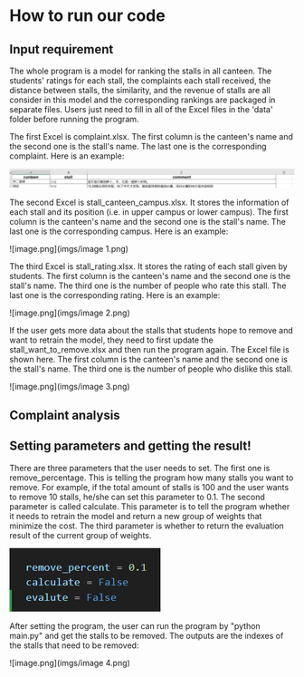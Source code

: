 # How to run our code

## Input requirement

The whole program is a model for ranking the stalls in all canteen. The students' ratings for each stall, the complaints each stall received, the distance between stalls, the similarity, and the revenue of stalls are all consider in this model and the corresponding rankings are packaged in separate files. Users just need to fill in all of the Excel files in the 'data' folder before running the program. 

The first Excel is complaint.xlsx. The first column is the canteen's name and the second one is the stall's name. The last one is the corresponding complaint. Here is an example:

![image.png](imgs/image.png)

The second Excel is stall_canteen_campus.xlsx. It stores the information of each stall and its position (i.e. in upper campus or lower campus). The first column is the canteen's name and the second one is the stall's name. The last one is the corresponding campus. Here is an example:

![image.png](imgs/image 1.png)

The third Excel is stall_rating.xlsx. It stores the rating of each stall given by students. The first column is the canteen's name and the second one is the stall's name. The third one is the number of people who rate this stall. The last one is the corresponding rating. Here is an example:

![image.png](imgs/image 2.png)

If the user gets more data about the stalls that students hope to remove and want to retrain the model, they need to first update the stall_want_to_remove.xlsx and then run the program again. The Excel file is shown here. The first column is the canteen's name and the second one is the stall's name. The third one is the number of people who dislike this stall. 

![image.png](imgs/image 3.png)

## Complaint analysis

## Setting parameters and getting the result!

There are three parameters that the user needs to set. The first one is remove_percentage. This is telling the program how many stalls you want to remove. For example, if the total amount of stalls is 100 and the user wants to remove 10 stalls, he/she can set this parameter to 0.1. The second parameter is called calculate. This parameter is to tell the program whether it needs to retrain the model and return a new group of weights that minimize the cost. The third parameter is whether to return the evaluation result of the current group of weights. 

![90f35c07873cc305d17e1ee9958a069.png](imgs/90f35c07873cc305d17e1ee9958a069.png)

After setting the program, the user can run the program by "python main.py" and get the stalls to be removed. The outputs are the indexes of the stalls that need to be removed:

![image.png](imgs/image 4.png)

